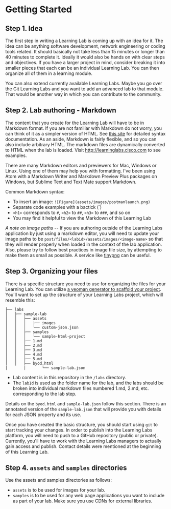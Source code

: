 # Getting Started

## Step 1. Idea

The first step in writing a Learning Lab is coming up with an idea for it. The idea can be anything software development, network engineering or coding tools related. It should basically not take less than 15 minutes or longer than 40 minutes to complete it. Ideally it would also be hands on with clear steps and objectives. If you have a larger project in mind, consider breaking it into smaller pieces that each can be an individual Learning Lab. You can then organize all of them in a learning module.

You can also extend currently available Learning Labs. Maybe you go over the Git Learning Labs and you want to add an advanced lab to that module. That would be another way in which you can contribute to the community.

## Step 2. Lab authoring - Markdown

The content that you create for the Learning Lab will have to be in Markdown format. If you are not familiar with Markdown do not worry, you can think of it as a simpler version of HTML. See [this site](http://daringfireball.net/projects/markdown/syntax) for detailed syntax documentation. As an aside, Markdown is fairly flexible, and so you can also include arbitrary HTML. The markdown files are dynamically converted to HTML when the lab is loaded. Visit <http://learninglabs.cisco.com> to see examples.

There are many Markdown editors and previewers for Mac, Windows or Linux. Using one of them may help you with formatting. I've been using Atom with a Markdown Writer and Markdown Preview Plus packages on Windows, but Sublime Text and Text Mate support Markdown.

Common Markdown syntax:

* To insert an image: `![Figure](assets/images/postmanlaunch.png)`
* Separate code examples with a bactick (\`)
* `<h1>` corresponds to `#`, `<h2>` to `##`, `<h3>` to `###`, and so on
* You may find it helpful to view the Markdown of this Learning Lab

*A note on image paths* -- If you are authoring outside of the Learning Labs application by just using a markdown editor, you will need to update your image paths to be
`post/files/<labid>/assets/images/<image-name>` so that they will render properly when loaded in the context of the lab application. Also, please try to follow best practices in image file size, by attempting to make them as small as possible. A service like [tinypng](https://tinypng.com) can be useful.

## Step 3. Organizing your files

There is a specific structure you need to use for organizing the files for your Learning Lab. You can utilize [a yeoman generator to scaffold your project](https://github.com/CiscoDevNet/generator-devnet-learninglabs).
You'll want to set up the structure of your Learning Labs project, which will resemble this:
```
├── labs
│   ├── sample-lab
│   │   ├── assets
│   │   │   ├── images
│   │   │   └── custom-json.json
│   │   ├── samples
│   │   │   └── sample-html-project
│   │   ├── 1.md
│   │   ├── 2.md
│   │   ├── 3.md
│   │   ├── 4.md
│   │   ├── 5.md
│   │   ├── byod.html
|		|		└── sample-lab.json
```

* Lab content is in this repository in the `/labs` directory.
* The `labId` is used as the folder name for the lab, and the labs should be broken into individual markdown files numbered 1.md, 2.md, etc. corresponding to the lab step.

Details on the `byod.html` and `sample-lab.json` follow this section. There is an annotated version of the `sample-lab.json` that will provide you with details for each JSON property and its use.

Once you have created the basic structure, you should start using `git` to start tracking your changes. In order to publish into the Learning Labs platform, you will need to push to a GitHub repository (public or private). Currently, you'll have to work with the Learning Labs managers to actually gain access and publish. Contact details were mentioned at the beginning of this Learning Lab.

## Step 4. `assets` and `samples` directories

Use the assets and samples directories as follows:

* `assets` is to be used for images for your lab.
* `samples` is to be used for any web page applications you want to include as part of your lab. Make sure you use CDNs for external libraries.
